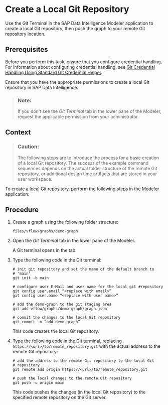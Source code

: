 <!-- loio27c6f55194054dfcbd1983ee272948ec -->

# Create a Local Git Repository

Use the Git Terminal in the SAP Data Intelligence Modeler application to create a local Git repository, then push the graph to your remote Git repository location.



<a name="loio27c6f55194054dfcbd1983ee272948ec__prereq_qgx_ykb_rwb"/>

## Prerequisites

Before you perform this task, ensure that you configure credential handling. For information about configuring credential handling, see [Git Credential Handling Using Standard Git Credential Helper](git-credential-handling-using-standard-git-credential-helper-d5d6805.md).

Ensure that you have the appropriate permissions to create a local Git repository in SAP Data Intelligence.

> ### Note:  
> If you don't see the *Git Terminal* tab in the lower pane of the Modeler, request the applicable permission from your administrator.



## Context

> ### Caution:  
> The following steps are to introduce the process for a basic creation of a local Git repository. The success of the example command sequences depends on the actual folder structure of the remote Git repository, or additional design time artifacts that are stored in your user workspace.

To create a local Git repository, perform the following steps in the Modeler application:



## Procedure

1.  Create a graph using the following folder structure:

    `files/vflow/graphs/demo-graph`

2.  Open the *Git Terminal* tab in the lower pane of the Modeler.

    A Git terminal opens in the tab.

3.  Type the following code in the Git terminal:

    ```
    # init git repository and set the name of the default branch to 
    # 'main'
    git init -b main
    
    # configure user E-Mail and user name for the local git #repository 
    git config user.email “<replace with email>”
    git config user.name “<replace with user name>”
    
    # add the demo-graph to the git staging area
    git add vflow/graphs/demo-graph/graph.json
    
    # commit the changes to the local Git repository 
    git commit -m “add demo graph”
    
    ```

    This code creates the local Git repository.

4.  Type the following code in the Git terminal, replacing <code>https://<i class="varname">&lt;url&gt;</i>/to/remote_repository.git</code> with the actual address to the remote Git repository:

    ```
    # add the address to the remote Git repository to the local Git 
    # repository 
    git remote add origin https://<url>/to/remote_repository.git 
    
    # push the local changes to the remote Git repository
    git push -u origin main
    
    ```

    This code pushes the changes \(in the local Git repository\) to the specified remote repository on the Git server.


